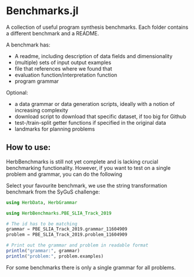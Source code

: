 # Benchmarks.jl

A collection of useful program synthesis benchmarks. Each folder contains a different benchmark and a README.

A benchmark has:
- A readme, including description of data fields and dimensionality
- (multiple) sets of input output examples
- file that references where we found that
- evaluation function/interpretation function
- program grammar

Optional:
- a data grammar or data generation scripts, ideally with a notion of increasing complexity
- download script to download that specific dataset, if too big for Github
- test-/train-split getter functions if specified in the original data
- landmarks for planning problems

## How to use:
HerbBenchmarks is still not yet complete and is lacking crucial benchmarking functionality. However, if you want to test on a single problem and grammar, you can do the following

Select your favourite benchmark, we use the string transformation benchmark from the SyGuS challenge:
```Julia
using HerbData, HerbGrammar

using HerbBenchmarks.PBE_SLIA_Track_2019

# The id has to be matching
grammar = PBE_SLIA_Track_2019.grammar_11604909
problem = PBE_SLIA_Track_2019.problem_11604909

# Print out the grammar and problem in readable format
println("grammar:", grammar)
println("problem:", problem.examples)
```

For some benchmarks there is only a single grammar for all problems. 
